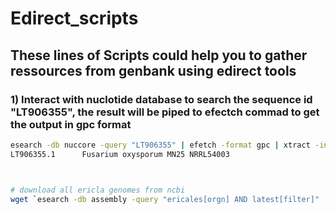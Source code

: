 # Edirect_scripts
## These lines of Scripts could help you to gather ressources from genbank using edirect tools

### 1) Interact with nuclotide database to search the sequence id "LT906355", the result will be piped to efectch commad to get the output in gpc format
````bash
esearch -db nuccore -query "LT906355" | efetch -format gpc | xtract -insd source organism strain
LT906355.1      Fusarium oxysporum MN25 NRRL54003



# download all ericla genomes from ncbi
wget `esearch -db assembly -query "ericales[orgn] AND latest[filter]" | efetch -format docsum | xtract -pattern DocumentSummary -element FtpPath_GenBank`
